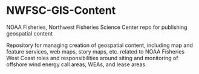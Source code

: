 # NWFSC-GIS-Content
NOAA Fisheries, Northwest Fisheries Science Center repo for publishing geospatial content

Repository for managing creation of geospatial content, including map and feature services, web maps, story maps, etc. related to NOAA Fisheries West Coast roles and responsibilities around siting and monitoring of offshore wind energy call areas, WEAs, and lease areas.
